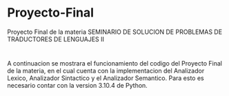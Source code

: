 # Proyecto-Final
Proyecto Final de la materia SEMINARIO DE SOLUCION DE PROBLEMAS DE TRADUCTORES DE LENGUAJES II
#
A continuacion se mostrara el funcionamiento del codigo del Proyecto Final de la materia, en el cual cuenta con la implementacion del Analizador Lexico, Analizador Sintactico y el Analizador Semantico.
Para esto es necesario contar con la version 3.10.4 de Python.
